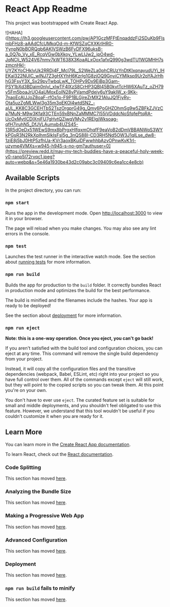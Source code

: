 # React App Readme

This project was bootstrapped with Create React App.

![HAHA]([https://lh3.googleusercontent.com/pw/AP1GczMFFtEnqaddzFj2SDuKb9FlsmbFHz8-aAAdCfcUMkqOd-m-KfWSZqCXXKrIHR0-YynpN0bBORQqb6AKlVSWzB6FyDFX96uksB-a_0Q7p_Vy_xE_RcqVGw0bXkoy_YLwLIJw2_jpO4wd-JqNClj_W524V67nmv7kWT638X3KoaALxOox1afxQ990g3wdTU1WGMHH7szmcnHkI-UYZKYoCHklvUk2RRDj4F_Mcl79L_S2WeZLa0phCRUzYnDtKIxqnayudUYj_lHEKal322NUlC_wINJ7Z3gHXYhH6Kzrlg1G8zjOQ9GnyiCYMlksp9Ur2pYAJrHhhG3FsyY3X_Sx29pvTwbqLwK_TOHPv9Dx9EiBp3Gam-PSY1bXd3BDaim0nlyl_xIwTF4lXzS8CrHP3QBI45B0kytTcHW6XAuTz_oZH79v5Fm5boaJrUO4aUMoxEoIN28vPVamdPdejy6uY9akIW_x-9Kk-7naoEcAIJJoZ8oaF-rfOs1o-F9P1BLGjreZrMX21AluJQ1FjyRy-Ota5uzZgMLWwl3g35m3qEKOl4wtdSN2_-aUL_KK8C3GCEHTbS2TszOrgprG49g_Qmy6PoGHZOhmSg9w5ZBFkZJVzCa7MuN-M9w3Kfa93CTEn59xBNnZaMMMC7l55iVDddcNoSfqfePtqRA-UcOxMytICDlXnjFU7gHvtQZiwqVMy2y1RElgjWksoag-qfH7iruhN5_DfJVLAumxb4UZS45-13R5dOeDx51WEwS9mx8bPrgxHlfqxmOhqfF9eaVoB2dDmVBBANWqS3WYkPGsR3N2RkXpIhmSIkIsFsI5g_3nQS88I-CD3RH5Nd5OW3J1qILse_dw8-1zjE8j5bJ0HtP5zfhUa-KVr3aoxBKuiDFwwhhbAzvOPnwKvK1rl-uzyme4VMXs=w945-h945-s-no-gm?authuser=0](https://preview.redd.it/may-my-tech-buddies-have-a-peaceful-holy-week-v0-ranp5l72rvqc1.jpeg?auto=webp&s=5e46a1930be43d2c09abc3c09409c6ea1cc4e8cb)

## Available Scripts

In the project directory, you can run:

### `npm start`

Runs the app in the development mode.
Open [http://localhost:3000](http://localhost:3000) to view it in your browser.

The page will reload when you make changes.
You may also see any lint errors in the console.

### `npm test`

Launches the test runner in the interactive watch mode.
See the section about [running tests](https://facebook.github.io/create-react-app/docs/running-tests) for more information.

### `npm run build`

Builds the app for production to the `build` folder.
It correctly bundles React in production mode and optimizes the build for the best performance.

The build is minified and the filenames include the hashes.
Your app is ready to be deployed!

See the section about [deployment](https://facebook.github.io/create-react-app/docs/deployment) for more information.

### `npm run eject`

**Note: this is a one-way operation. Once you eject, you can't go back!**

If you aren't satisfied with the build tool and configuration choices, you can eject at any time. This command will remove the single build dependency from your project.

Instead, it will copy all the configuration files and the transitive dependencies (webpack, Babel, ESLint, etc) right into your project so you have full control over them. All of the commands except `eject` will still work, but they will point to the copied scripts so you can tweak them. At this point you're on your own.

You don't have to ever use `eject`. The curated feature set is suitable for small and middle deployments, and you shouldn't feel obligated to use this feature. However, we understand that this tool wouldn't be useful if you couldn't customize it when you are ready for it.

## Learn More

You can learn more in the [Create React App documentation](https://facebook.github.io/create-react-app/docs/getting-started).

To learn React, check out the [React documentation](https://reactjs.org/).

### Code Splitting

This section has moved [here](https://facebook.github.io/create-react-app/docs/code-splitting).

### Analyzing the Bundle Size

This section has moved [here](https://facebook.github.io/create-react-app/docs/analyzing-the-bundle-size).

### Making a Progressive Web App

This section has moved [here](https://facebook.github.io/create-react-app/docs/making-a-progressive-web-app).

### Advanced Configuration

This section has moved [here](https://facebook.github.io/create-react-app/docs/advanced-configuration).

### Deployment

This section has moved [here](https://facebook.github.io/create-react-app/docs/deployment).

### `npm run build` fails to minify

This section has moved [here](https://facebook.github.io/create-react-app/docs/troubleshooting#npm-run-build-fails-to-minify).
